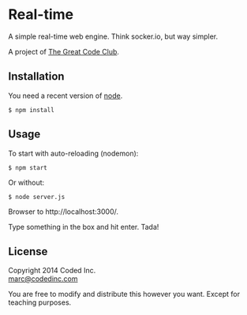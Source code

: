 # Real-time

A simple real-time web engine. Think socker.io, but way simpler.

A project of [The Great Code Club](http://www.greatcodeclub.com/).

## Installation

You need a recent version of [node](http://nodejs.org/).

    $ npm install

## Usage

To start with auto-reloading (nodemon):

    $ npm start

Or without:

    $ node server.js

Browser to http://localhost:3000/.

Type something in the box and hit enter. Tada!

## License

Copyright 2014 Coded Inc.  
marc@codedinc.com

You are free to modify and distribute this however you want. Except for teaching purposes.
